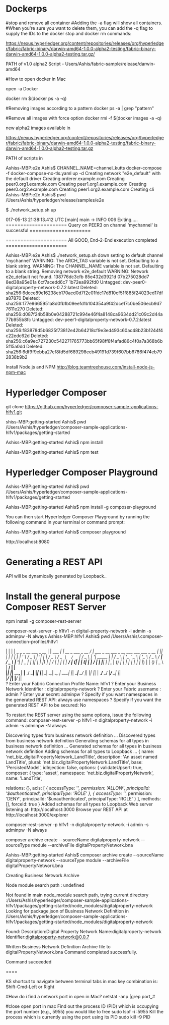 # Dockerps
#stop and remove all container
 #Adding the -a flag will show all containers. 
 #When you're sure you want to delete them, you can add the -q flag to supply the IDs to the docker stop and docker rm commands:
 
 https://nexus.hyperledger.org/content/repositories/releases/org/hyperledger/fabric/fabric-binary/darwin-amd64-1.0.0-alpha2-testing/fabric-binary-darwin-amd64-1.0.0-alpha2-testing.tar.gz/
 
PATH of v1.0 alpha2 Script - Users/Ashis/fabric-sample/release/darwin-amd64



 
 
#How to open docker in Mac

open -a Docker

docker rm $(docker ps -a -q)

#Removing images according to a pattern
docker ps -a |  grep "pattern"

#Remove all images with force option
docker rmi -f $(docker images -a -q)

new alpha2 images available in

https://nexus.hyperledger.org/content/repositories/releases/org/hyperledger/fabric/fabric-binary/darwin-amd64-1.0.0-alpha2-testing/fabric-binary-darwin-amd64-1.0.0-alpha2-testing.tar.gz

PATH of scripts in


Ashiss-MBP:e2e Ashis$ CHANNEL_NAME=channel_kutts docker-compose -f docker-compose-no-tls.yaml up -d
Creating network "e2e_default" with the default driver
Creating orderer.example.com
Creating peer0.org1.example.com
Creating peer1.org1.example.com
Creating peer0.org2.example.com
Creating peer1.org2.example.com
Creating cli
Ashiss-MBP:e2e Ashis$ pwd
/Users/Ashis/hyperledger/release/samples/e2e


$ ./network_setup.sh up

017-05-13 21:38:13.412 UTC [main] main -> INFO 006 Exiting.....
===================== Query on PEER3 on channel 'mychannel' is successful ===================== 

===================== All GOOD, End-2-End execution completed ===================== 


Ashiss-MBP:e2e Ashis$ ./network_setup.sh down
setting to default channel 'mychannel'
WARNING: The ARCH_TAG variable is not set. Defaulting to a blank string.
WARNING: The CHANNEL_NAME variable is not set. Defaulting to a blank string.
Removing network e2e_default
WARNING: Network e2e_default not found.
138776dc3cfb
85e432d3921d
07b275028dd7
8ed38a95e01a
6cf7acedd6c7
1b72ea992fd0
Untagged: dev-peer0-digitalproperty-network-0.7.2:latest
Deleted: sha256:6dcce89e16238eb170acd0d7f2e01fdc17d810cf51f885f24023ed17dfa87870
Deleted: sha256:177e9665951a8d0fb1b09eefd1b104354a9f42dce17c0be506ecb9d77611e270
Deleted: sha256:d087f24b58b0e04288721c994e46f4a8148ca9634dd21c09c2d44a77b955b8fc
Untagged: dev-peer1-digitalproperty-network-0.7.2:latest
Deleted: sha256:f83878d5b6825f73812e42b64218cf9e3ed493c60ac48b23b1244f4c22edc62d
Deleted: sha256:c6a9ec727230c542271765773bb65f98ff8f4afad86c4f0a7a368b6b5f15a0dd
Deleted: sha256:6df9f9ebba27ef8fd5df689298eeb49191d739f607bb6786f474eb792838b9b2


Install Node.js and NPM
http://blog.teamtreehouse.com/install-node-js-npm-mac


Hyperledger Composer
=====================

git clone https://github.com/hyperledger/composer-sample-applications-hlfv1.git

shiss-MBP:getting-started Ashis$ pwd
/Users/Ashis/hyperledger/composer-sample-applications-hlfv1/packages/getting-started

Ashiss-MBP:getting-started Ashis$ npm install


Ashiss-MBP:getting-started Ashis$ npm test

Hyperledger Composer Playground
================================
Ashiss-MBP:getting-started Ashis$ pwd
/Users/Ashis/hyperledger/composer-sample-applications-hlfv1/packages/getting-started

Ashiss-MBP:getting-started Ashis$ npm install -g composer-playground

You can then start Hyperledger Composer Playground by running the following command in your terminal or command prompt:



Ashiss-MBP:getting-started Ashis$ composer playground

http://localhost:8080


Generating a REST API
=======================

API will be dynamically generated by Loopback..

Install the general purpose Composer REST Server
====================
npm install -g composer-rest-server

composer-rest-server -p h1fv1 -n digital-property-network -i admin -s adminpw -N always
Ashiss-MBP:hlfv1 Ashis$ pwd
/Users/Ashis/.composer-connection-profiles/hlfv1


| | | |  _   _   _ __     ___   _ __  | |   ___    __| |   __ _    ___   _ __           / ___|   ___    _ __ ___    _ __     ___    ___    ___   _ __ 
 | |_| | | | | | | '_ \   / _ \ | '__| | |  / _ \  / _` |  / _` |  / _ \ | '__|  _____  | |      / _ \  | '_ ` _ \  | '_ \   / _ \  / __|  / _ \ | '__|
 |  _  | | |_| | | |_) | |  __/ | |    | | |  __/ | (_| | | (_| | |  __/ | |    |_____| | |___  | (_) | | | | | | | | |_) | | (_) | \__ \ |  __/ | |   
 |_| |_|  \__, | | .__/   \___| |_|    |_|  \___|  \__,_|  \__, |  \___| |_|             \____|  \___/  |_| |_| |_| | .__/   \___/  |___/  \___| |_|   
          |___/  |_|                                       |___/                                                    |_|                                
? Enter your Fabric Connection Profile Name: hlfv1
? Enter your Business Network Identifier : digitalproperty-network
? Enter your Fabric username : admin
? Enter your secret: adminpw
? Specify if you want namespaces in the generated REST API: always use namespaces
? Specify if you want the generated REST API to be secured: No

To restart the REST server using the same options, issue the following command:
   composer-rest-server -p hlfv1 -n digitalproperty-network -i admin -s adminpw -N always

Discovering types from business network definition ...
Discovered types from business network definition
Generating schemas for all types in business network definition ...
Generated schemas for all types in business network definition
Adding schemas for all types to Loopback ...
{ name: 'net_biz_digitalPropertyNetwork_LandTitle',
  description: 'An asset named LandTitle',
  plural: 'net.biz.digitalPropertyNetwork.LandTitle',
  base: 'PersistedModel',
  idInjection: false,
  options: 
   { validateUpsert: true,
     composer: 
      { type: 'asset',
        namespace: 'net.biz.digitalPropertyNetwork',
        name: 'LandTitle',

relations: {},
  acls: 
   [ { accessType: '*',
       permission: 'ALLOW',
       principalId: '$authenticated',
       principalType: 'ROLE' },
     { accessType: '*',
       permission: 'DENY',
       principalId: '$unauthenticated',
       principalType: 'ROLE' } ],
  methods: [],
  forceId: true }
Added schemas for all types to Loopback
Web server listening at: http://localhost:3000
Browse your REST API at http://localhost:3000/explorer


composer-rest-server -p hlfv1 -n digitalproperty-network -i admin -s adminpw -N always

composer archive create --sourceName digitalproperty-network --sourceType module --archiveFile digitalPropertyNetwork.bna

Ashiss-MBP:getting-started Ashis$ composer archive create --sourceName digitalproperty-network --sourceType module --archiveFile digitalPropertyNetwork.bna

Creating Business Network Archive

Node module search path : 
undefined 

Not found in main node_module search path, trying current directory :/Users/Ashis/hyperledger/composer-sample-applications-hlfv1/packages/getting-started/node_modules/digitalproperty-network
Looking for package.json of Business Network Definition in /Users/Ashis/hyperledger/composer-sample-applications-hlfv1/packages/getting-started/node_modules/digitalproperty-network

Found:
Description:Digital Property Network
Name:digitalproperty-network
Identifier:digitalproperty-network@0.0.7

Written Business Network Definition Archive file to digitalPropertyNetwork.bna
Command completed successfully.

Command succeeded


====

KS shortcut to navigate between terminal tabs in mac
key combination is: Shift-Cmd-Left or Right

#How do i find a network port in open in Mac?
netstat -anp |grep port_#

#close open port in mac
Find out the process ID (PID) which is occupying the port number (e.g., 5955) you would like to free
sudo lsof -i :5955
Kill the process which is currently using the port using its PID
sudo kill -9 PID


